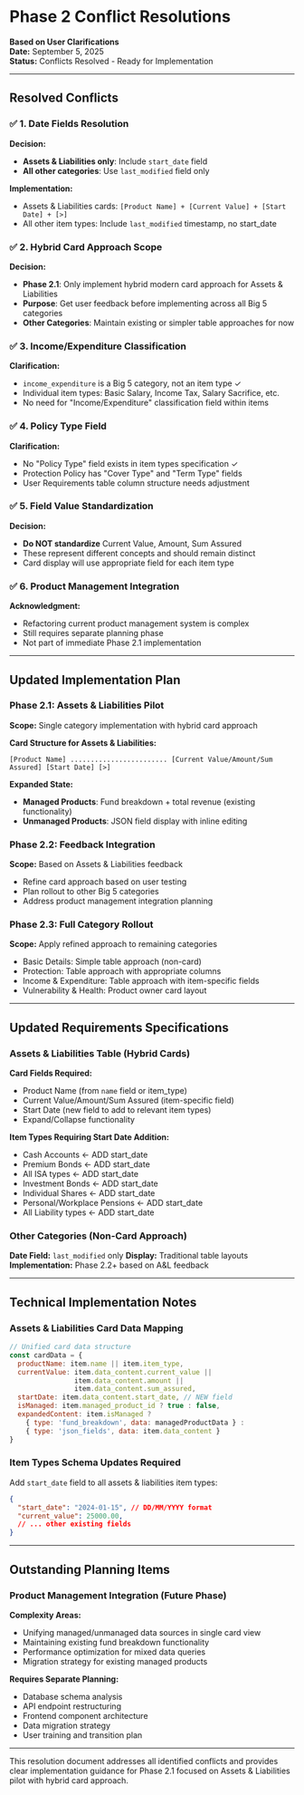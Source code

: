# Phase 2 Conflict Resolutions
**Based on User Clarifications**  
**Date:** September 5, 2025  
**Status:** Conflicts Resolved - Ready for Implementation

---

## Resolved Conflicts

### ✅ **1. Date Fields Resolution**
**Decision:** 
- **Assets & Liabilities only**: Include `start_date` field
- **All other categories**: Use `last_modified` field only

**Implementation:**
- Assets & Liabilities cards: `[Product Name] + [Current Value] + [Start Date] + [>]`
- All other item types: Include `last_modified` timestamp, no start_date

### ✅ **2. Hybrid Card Approach Scope**
**Decision:** 
- **Phase 2.1**: Only implement hybrid modern card approach for Assets & Liabilities
- **Purpose**: Get user feedback before implementing across all Big 5 categories
- **Other Categories**: Maintain existing or simpler table approaches for now

### ✅ **3. Income/Expenditure Classification**
**Clarification:**
- `income_expenditure` is a Big 5 category, not an item type ✓
- Individual item types: Basic Salary, Income Tax, Salary Sacrifice, etc.
- No need for "Income/Expenditure" classification field within items

### ✅ **4. Policy Type Field**
**Clarification:**
- No "Policy Type" field exists in item types specification ✓
- Protection Policy has "Cover Type" and "Term Type" fields
- User Requirements table column structure needs adjustment

### ✅ **5. Field Value Standardization**
**Decision:**
- **Do NOT standardize** Current Value, Amount, Sum Assured
- These represent different concepts and should remain distinct
- Card display will use appropriate field for each item type

### ✅ **6. Product Management Integration**
**Acknowledgment:**
- Refactoring current product management system is complex
- Still requires separate planning phase
- Not part of immediate Phase 2.1 implementation

---

## Updated Implementation Plan

### **Phase 2.1: Assets & Liabilities Pilot**
**Scope:** Single category implementation with hybrid card approach

**Card Structure for Assets & Liabilities:**
```
[Product Name] ........................ [Current Value/Amount/Sum Assured] [Start Date] [>]
```

**Expanded State:**
- **Managed Products**: Fund breakdown + total revenue (existing functionality)
- **Unmanaged Products**: JSON field display with inline editing

### **Phase 2.2: Feedback Integration**
**Scope:** Based on Assets & Liabilities feedback
- Refine card approach based on user testing
- Plan rollout to other Big 5 categories
- Address product management integration planning

### **Phase 2.3: Full Category Rollout**
**Scope:** Apply refined approach to remaining categories
- Basic Details: Simple table approach (non-card)
- Protection: Table approach with appropriate columns
- Income & Expenditure: Table approach with item-specific fields
- Vulnerability & Health: Product owner card layout

---

## Updated Requirements Specifications

### **Assets & Liabilities Table (Hybrid Cards)**
**Card Fields Required:**
- Product Name (from `name` field or item_type)
- Current Value/Amount/Sum Assured (item-specific field)
- Start Date (new field to add to relevant item types)
- Expand/Collapse functionality

**Item Types Requiring Start Date Addition:**
- Cash Accounts ← ADD start_date
- Premium Bonds ← ADD start_date  
- All ISA types ← ADD start_date
- Investment Bonds ← ADD start_date
- Individual Shares ← ADD start_date
- Personal/Workplace Pensions ← ADD start_date
- All Liability types ← ADD start_date

### **Other Categories (Non-Card Approach)**
**Date Field:** `last_modified` only
**Display:** Traditional table layouts
**Implementation:** Phase 2.2+ based on A&L feedback

---

## Technical Implementation Notes

### **Assets & Liabilities Card Data Mapping**
```javascript
// Unified card data structure
const cardData = {
  productName: item.name || item.item_type,
  currentValue: item.data_content.current_value || 
                item.data_content.amount || 
                item.data_content.sum_assured,
  startDate: item.data_content.start_date, // NEW field
  isManaged: item.managed_product_id ? true : false,
  expandedContent: item.isManaged ? 
    { type: 'fund_breakdown', data: managedProductData } :
    { type: 'json_fields', data: item.data_content }
}
```

### **Item Types Schema Updates Required**
Add `start_date` field to all assets & liabilities item types:
```json
{
  "start_date": "2024-01-15", // DD/MM/YYYY format
  "current_value": 25000.00,
  // ... other existing fields
}
```

---

## Outstanding Planning Items

### **Product Management Integration (Future Phase)**
**Complexity Areas:**
- Unifying managed/unmanaged data sources in single card view
- Maintaining existing fund breakdown functionality
- Performance optimization for mixed data queries
- Migration strategy for existing managed products

**Requires Separate Planning:**
- Database schema analysis
- API endpoint restructuring
- Frontend component architecture
- Data migration strategy
- User training and transition plan

---

This resolution document addresses all identified conflicts and provides clear implementation guidance for Phase 2.1 focused on Assets & Liabilities pilot with hybrid card approach.